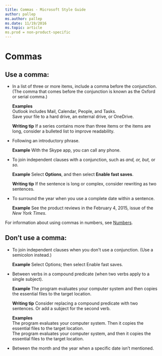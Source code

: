 ```yaml
---
title: Commas - Microsoft Style Guide
author: pallep
ms.author: pallep
ms.date: 11/19/2016
ms.topic: article
ms.prod = non-product-specific
---
```


# Commas

## Use a comma:

  - In
    a list of three or more items, include a comma before the conjunction.
    (The comma that comes before the conjunction is known as the Oxford or
    serial comma.)  
    
    **Examples**  
    Outlook includes Mail, Calendar, People, and Tasks.  
    Save your file to a hard drive, an external drive, or OneDrive.

    **Writing tip** If a series contains more than three items or the items are long, consider a bulleted list to improve readability.

  - Following an introductory phrase. 

    **Example** With the Skype app, you can call any phone.

  - To join independent clauses with a conjunction, such as *and, or, but,* or *so.*

    **Example** Select **Options**, and then select **Enable fast saves**.

    **Writing tip** If the sentence is long or complex, consider rewriting as two sentences.

  - To surround the year when you use a complete date within a sentence.

    **Example** See the product reviews in the February 4, 2015, issue of the *New York Times.*

For information about using commas in numbers, see [](https://worldready.cloudapp.net/Styleguide/Read?id=2700&topicid=36307)[Numbers](/style-guide/numbers).

## Don’t use a comma:

  - To join independent clauses when you don't use a conjunction. (Use a semicolon instead.)

    **Example** Select Options; then select Enable fast saves.

  - Between verbs in a compound predicate (when two verbs apply to a single subject).

    **Example** The program evaluates your computer system and then copies the essential files to the target location. 

    **Writing tip** Consider replacing a compound predicate with two sentences. Or add a subject for the second verb.

    **Examples**  
    The program evaluates your computer system. Then it copies the essential files to the target location.  
    The program evaluates your computer system, and then it copies the essential files to the target location. 

  - Between the month and the year when a specific date isn’t mentioned.
